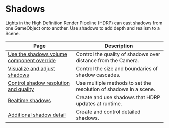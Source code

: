 # Shadows

[Lights](Light-Component.md) in the High Definition Render Pipeline (HDRP) can cast shadows from one GameObject onto another. Use shadows to add depth and realism to a Scene.

| Page | Description |
|-|-|
|[Use the shadows volume component override](Override-Shadows.md)|Control the quality of shadows over distance from the Camera.|
|[Visualize and adjust shadows](shadows-visualize-and-adjust.md)|Control the size and boundaries of shadow cascades.|
|[Control shadow resolution and quality](Shadows-in-HDRP.md)|Use multiple methods to set the resolution of shadows in a scene.|
|[Realtime shadows](realtime-shadows.md)|Create and use shadows that HDRP updates at runtime.|
|[Additional shadow detail](shadows-additional-detail.md)|Create and control detailed shadows.|

